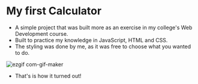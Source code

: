 # My first Calculator
- A simple project that was built more as an exercise in my college's Web Development course. 
- Built to practice my knowledge in JavaScript, HTML and CSS.
- The styling was done by me, as it was free to choose what you wanted to do.

![ezgif com-gif-maker](https://user-images.githubusercontent.com/100975439/166252866-3d11ef84-865e-4d2e-acff-3d1772a62299.gif)
- That's is how it turned out!
